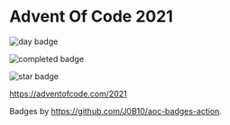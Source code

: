 # Advent Of Code 2021

![day badge](https://img.shields.io/badge/day%20📅-7-blue?style=for-the-badge)

![completed badge](https://img.shields.io/badge/days%20completed-7-red?style=for-the-badge)

![star badge](https://img.shields.io/badge/stars%20⭐-14-yellow?style=for-the-badge)

<https://adventofcode.com/2021>

Badges by <https://github.com/J0B10/aoc-badges-action>.
